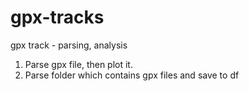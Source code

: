 # gpx-tracks
gpx track - parsing, analysis

1. Parse gpx file, then plot it.
2. Parse folder which contains gpx files and save to df
